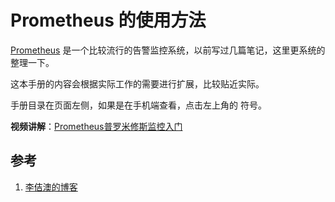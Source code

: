 # Prometheus 的使用方法

[Prometheus][2] 是一个比较流行的告警监控系统，以前写过几篇笔记，这里更系统的整理一下。

这本手册的内容会根据实际工作的需要进行扩展，比较贴近实际。

手册目录在页面左侧，如果是在手机端查看，点击左上角的 <i class="fa fa-align-justify"></i> 符号。

**视频讲解**：[Prometheus普罗米修斯监控入门](https://study.163.com/course/courseMain.htm?share=2&shareId=400000000376006&courseId=1005950011&_trace_c_p_k2_=66a5b0594a3349fa815b4b135d6b2de6) 

## 参考

1. [李佶澳的博客][1]

[1]: https://www.lijiaocn.com "李佶澳的博客"
[2]: https://prometheus.io/ "Prometheus"
